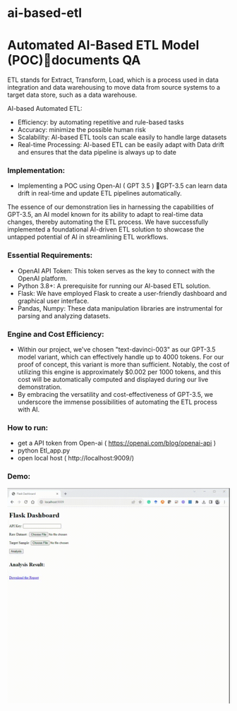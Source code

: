 # ai-based-etl

# Automated AI-Based ETL Model (POC)documents QA

ETL stands for Extract, Transform, Load, which is a process used in data integration and data warehousing to move data from source systems to a target data store, such as a data warehouse.

AI-based Automated ETL:
- Efficiency: by automating repetitive and rule-based tasks 
- Accuracy: minimize the possible human risk 
- Scalability: AI-based ETL tools can scale easily to handle large datasets
- Real-time Processing: AI-based ETL can be easily adapt with Data drift and ensures that the data pipeline is always up to date


### Implementation:  
- Implementing a POC using Open-AI ( GPT 3.5 ) GPT-3.5 can learn data drift in real-time and update ETL pipelines automatically.

The essence of our demonstration lies in harnessing the capabilities of GPT-3.5, an AI model known for its ability to adapt to real-time data changes, thereby automating the ETL process. We have successfully implemented a foundational AI-driven ETL solution to showcase the untapped potential of AI in streamlining ETL workflows.

### Essential Requirements:
- OpenAI API Token: This token serves as the key to connect with the OpenAI platform.
- Python 3.8+: A prerequisite for running our AI-based ETL solution.
- Flask: We have employed Flask to create a user-friendly dashboard and graphical user interface.
- Pandas, Numpy: These data manipulation libraries are instrumental for parsing and analyzing datasets.
### Engine and Cost Efficiency:
- Within our project, we've chosen "text-davinci-003" as our GPT-3.5 model variant, which can effectively handle up to 4000 tokens. For our proof of concept, this variant is more than sufficient. Notably, the cost of utilizing this engine is approximately $0.002 per 1000 tokens, and this cost will be automatically computed and displayed during our live demonstration.
- By embracing the versatility and cost-effectiveness of GPT-3.5, we underscore the immense possibilities of automating the ETL process with AI.

### How to run:
- get a API token from Open-ai ( https://openai.com/blog/openai-api )
- python Etl_app.py
- open local host ( http://localhost:9009/)

### Demo: 
![REST_application](/Data/Babak_EA_2023_10_11.gif)











